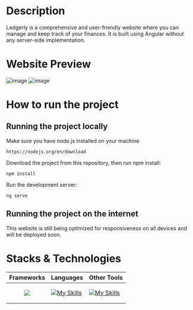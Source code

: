 # Description
Ledgerly is a comprehensive and user-friendly website where you can manage and keep track of your finances. It is built using Angular without any server-side implementation.

# Website Preview
![image](https://github.com/user-attachments/assets/75fee014-8fd6-41e6-afa4-dc37c191ad68)
![image](https://github.com/user-attachments/assets/b75daf59-1b0d-4884-b0d3-3d98ddf2607f)


# How to run the project
## Running the project locally
Make sure you have node.js installed on your machine
```
https://nodejs.org/en/download
```

Download the project from this repository, then run npm install:
```
npm install
```

Run the development server:
```
ng serve
```

## Running the project on the internet
This website is still being optimized for responsiveness on all devices and will be deployed soon.

# Stacks & Technologies
|Frameworks|Languages|Other Tools|
|----------|---------|-----------|
|<p align="center"><img src="https://skillicons.dev/icons?i=angular"></p>|[![My Skills](https://skillicons.dev/icons?i=typescript,html,css)](https://skillicons.dev)|[![My Skills](https://skillicons.dev/icons?i=github,git,figma)](https://skillicons.dev)|

